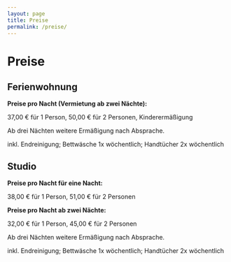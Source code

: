 ```yaml
---
layout: page
title: Preise
permalink: /preise/
---
```


# Preise

## Ferienwohnung

**Preise pro Nacht (Vermietung ab zwei Nächte):**

37,00 € für 1 Person, 50,00 € für 2 Personen, Kinderermäßigung

Ab drei Nächten weitere Ermäßigung nach Absprache.

inkl. Endreinigung; Bettwäsche 1x wöchentlich; Handtücher 2x wöchentlich

## Studio

**Preise pro Nacht für eine Nacht:**

38,00 € für 1 Person, 51,00 € für 2 Personen

**Preise pro Nacht ab zwei Nächte:**

32,00 € für 1 Person, 45,00 € für 2 Personen

Ab drei Nächten weitere Ermäßigung nach Absprache.

inkl. Endreinigung; Bettwäsche 1x wöchentlich; Handtücher 2x wöchentlich
